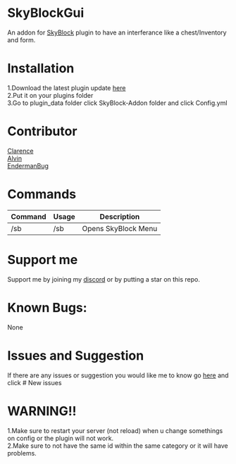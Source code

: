 # SkyBlockGui
An addon for [SkyBlock](https://poggit.pmmp.io/p/SkyBlock) plugin to have an interferance like a chest/Inventory and form.

# Installation

1.Download the latest plugin update [here](https://poggit.pmmp.io/ci/BLAST1718/SkyBlockGui/SkyBlock-Addon) <br>
2.Put it on your plugins folder <br>
3.Go to plugin_data folder click SkyBlock-Addon folder and click Config.yml <br>

# Contributor <br>

[Clarence](https://github.com/Clarence2810) <br> [Alvin](https://github.com/alvin0319) <br> [EndermanBug](https://github.com/Endermanbugzjfc) <br>

# Commands

| Command | Usage | Description |
| ------- | ----- | ----------- |
| /sb     | /sb   | Opens SkyBlock Menu |

# Support me

Support me by joining my [discord](https://discord.gg/tH38gJg7xx) or by putting a star on this repo. <br>

# Known Bugs: <br>
None

# Issues and Suggestion <br>

If there are any issues or suggestion you would like me to know go [here](https://github.com/BLAST1718/SkyBlock-Addon/issues) and click # New issues

# WARNING!! 
1.Make sure to restart your server (not reload) when u change somethings on config or the plugin will not work. <br>
2.Make sure to not have the same id within the same category or it will have problems. <br>



